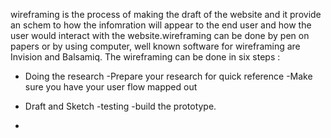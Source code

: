 
 
 
 
 
 wireframing is  the process of making  the draft of the website and it  provide an schem to how the infomration will appear to the end user and how the user would  interact with the website.wireframing can be done by pen on papers or by using computer, well known software for wireframing are Invision and Balsamiq. 
The wireframing can be done in six steps :

- Doing the research 
-Prepare your research for quick reference
-Make sure you have your user flow mapped out
- Draft and  Sketch
-testing
-build the prototype.

-


